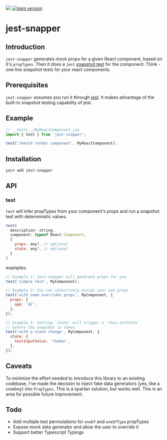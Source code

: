 ![](https://circleci.com/gh/nadeesha/jest-snapper.svg?style=shield&circle-token=:circle-token) [![npm version](https://badge.fury.io/js/jest-snapper.svg)](https://badge.fury.io/js/jest-snapper)

# jest-snapper

## Introduction

`jest-snapper` generates mock props for a given React component, based on it's `propTypes`. Then it does a `jest` [snapshot test](https://facebook.github.io/jest/docs/snapshot-testing.html) for the component. Think - one line snapshot tests for your react components.

## Prerequisites

`jest-snapper` assumes you run it through [jest](https://facebook.github.io/jest/). It makes advantage of the built-in snapshot testing capability of jest.

## Example

```js
// __tests__/MyReactComponent.jsx
import { test } from 'jest-snapper';

test('should render component', MyReactComponent);
```

## Installation

```bash
yarn add jest-snapper
```

## API

### test

`test` will infer propTypes from your component's props and run a snapshot test with deterministic values.

```js
test(
  description: string,
  component: typeof React.Component,
  {
    props: any?, // optional
    state: any?, // optional
  }
)
```

examples:

```js
// Example 1: jest-snapper will generate props for you
test('simple test', MyComponent);

// Example 2: You can selectively assign your own props
test('with some overriden props', MyComponent, {
  props: {
    age: '42',
  },
});

// Example 3: Setting `state` will trigger a `this.setState`
// before the snapshot is taken.
test('with a state change', MyComponent, {
  state: {
    textInputValue: 'foobar',
  },
});
```

## Caveats

To minimize the effort needed to introduce this library to an existing codebase, I've made the decision to inject fake data generators (yes, like a cowboy) into `PropTypes`. This is a spartan solution, but works well. This is an area for possible future improvement.

## Todo

- Add multiple test permutations for `oneOf` and `oneOfType` propTypes
- Expose mock data generator and allow the user to override it
- Support better Typescript Typings
